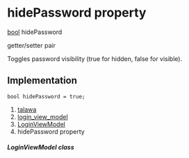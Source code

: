 
<div>

# hidePassword property

</div>


[bool](https://api.flutter.dev/flutter/dart-core/bool-class.html)
hidePassword


getter/setter pair




Toggles password visibility (true for hidden, false for visible).



## Implementation

``` language-dart
bool hidePassword = true;
```







1.  [talawa](../../index.md)
2.  [login_view_model](../../view_model_pre_auth_view_models_login_view_model/)
3.  [LoginViewModel](../../view_model_pre_auth_view_models_login_view_model/LoginViewModel-class.md)
4.  hidePassword property

##### LoginViewModel class







